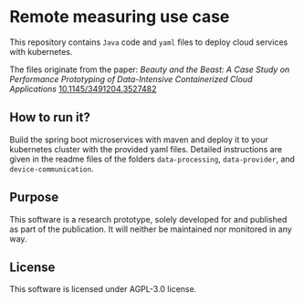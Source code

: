 # Remote measuring use case
This repository contains `Java` code and `yaml` files to deploy cloud services with kubernetes. 

The files originate from the paper:
*Beauty and the Beast: A Case Study on Performance Prototyping of Data-Intensive Containerized Cloud Applications*
[10.1145/3491204.3527482](http://dx.doi.org/10.1145/3491204.3527482)

## How to run it?
Build the spring boot microservices with maven and deploy it to your kubernetes cluster with the provided yaml files.
Detailed instructions are given in the readme files of the folders `data-processing`, `data-provider`, and `device-communication`.

## Purpose
This software is a research prototype, solely developed for and published as part of the publication. It will neither be maintained nor monitored in any way.

## License
This software is licensed under AGPL-3.0 license.
